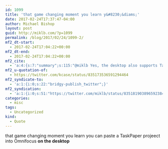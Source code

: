 ```yaml
---
id: 1099
title: 'that game changing moment you learn y&#8230;&diams;'
date: 2017-02-24T17:37:47-04:00
author: Michael Bishop
layout: post
guid: http://miklb.com/?p=1099
permalink: /blog/2017/02/24/1099-2/
mf2_dt-start:
  - 2017-02-24T17:04:22+00:00
mf2_dt-end:
  - 2017-02-24T17:04:22+00:00
mf2_cite:
  - 'a:4:{s:7:"summary";s:115:"@miklb Yes, the desktop also supports TaskPaper format. Edit &gt; Copy As TaskPaper to export, and Paste to import.";s:11:"publication";s:7:"Twitter";s:8:"featured";s:84:"https://pbs.twimg.com/profile_images/1909616254/2010-02-26.Ken-5-512x512_400x400.jpg";s:6:"author";a:3:{s:4:"name";s:8:"Ken Case";s:3:"url";s:25:"https://twitter.com/kcase";s:5:"photo";s:83:"https://pbs.twimg.com/profile_images/1909616254/2010-02-26.Ken-5-512x512_bigger.jpg";}}'
mf2_u-quotation-of:
  - https://twitter.com/kcase/status/835173536591294464
mf2_syndicate-to:
  - 'a:1:{i:0;s:22:"bridgy-publish_twitter";}'
mf2_syndication:
  - 'a:1:{i:0;s:51:"https://twitter.com/miklb/status/835181903896592384";}'
categories:
  - misc
tags:
  - Uncategorized
kind:
  - Quote
---
```

that game changing moment you learn you can paste a TaskPaper projeect into Omnifocus **on the desktop**